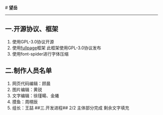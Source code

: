 ﻿﻿﻿# **望岳**----------## 一.开源协议、框架 ##1. 使用GPL-3.0协议开源1. 使用[fullpage](https://github.com/alvarotrigo/fullPage.js)框架 此框架使用GPL-3.0协议发布1. 使用font-spider进行字体压缩## 二.制作人员名单 ##1.  网页代码编辑：顾晨1.  图片编辑：黄锐1. 文字编辑：徐瑾暘、金爔1. 摸鱼：周栩辰1. 组长：王喆##三.开发进程##    2/2 主体部分完成 剩余文字填充